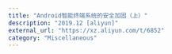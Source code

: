 ```yaml
---
title: "Android智能终端系统的安全加固（上）"
description: "2019.12 [aliyun]"
external_url: "https://xz.aliyun.com/t/6852"
category: "Miscellaneous"
---
```

